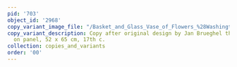 ```yaml
---
pid: '703'
object_id: '2968'
copy_variant_image_file: "/Basket_and_Glass_Vase_of_Flowers_%28Washington%29_copy_1.jpg"
copy_variant_description: Copy after original design by Jan Brueghel the Elder, Oil
  on panel, 52 x 65 cm, 17th c.
collection: copies_and_variants
order: '00'
---
```

